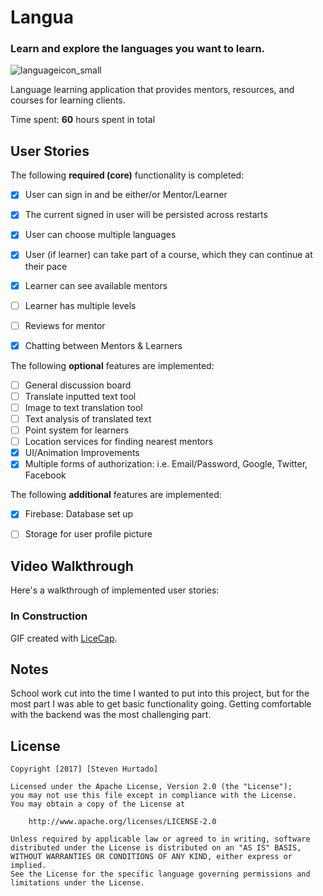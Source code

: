 # Langua
### Learn and explore the languages you want to learn.
![languageicon_small](https://cloud.githubusercontent.com/assets/11231583/23879843/144a1584-0826-11e7-9575-a61354d823c0.png)

Language learning application that provides mentors, resources, and courses for learning clients.

Time spent: **60** hours spent in total

## User Stories

The following **required (core)** functionality is completed:
- [X] User can sign in and be either/or Mentor/Learner
- [X] The current signed in user will be persisted across restarts
- [X] User can choose multiple languages
- [X] User (if learner) can take part of a course, which they can continue at their pace
- [X] Learner can see available mentors
- [ ] Learner has multiple levels
- [ ] Reviews for mentor
- [X] Chatting between Mentors & Learners


The following **optional** features are implemented:

- [ ] General discussion board
- [ ] Translate inputted text tool
- [ ] Image to text translation tool
- [ ] Text analysis of translated text
- [ ] Point system for learners
- [ ] Location services for finding nearest mentors
- [X] UI/Animation Improvements
- [X] Multiple forms of authorization: i.e. Email/Password, Google, Twitter, Facebook

The following **additional** features are implemented:

- [X] Firebase: Database set up
- [ ] Storage for user profile picture


## Video Walkthrough 

Here's a walkthrough of implemented user stories:

### In Construction

GIF created with [LiceCap](http://www.cockos.com/licecap/).

## Notes

School work cut into the time I wanted to put into this project, but for the most part I was able to get basic functionality going. Getting comfortable with the backend was the most challenging part. 



## License

    Copyright [2017] [Steven Hurtado]

    Licensed under the Apache License, Version 2.0 (the "License");
    you may not use this file except in compliance with the License.
    You may obtain a copy of the License at

        http://www.apache.org/licenses/LICENSE-2.0

    Unless required by applicable law or agreed to in writing, software
    distributed under the License is distributed on an "AS IS" BASIS,
    WITHOUT WARRANTIES OR CONDITIONS OF ANY KIND, either express or implied.
    See the License for the specific language governing permissions and
    limitations under the License.
